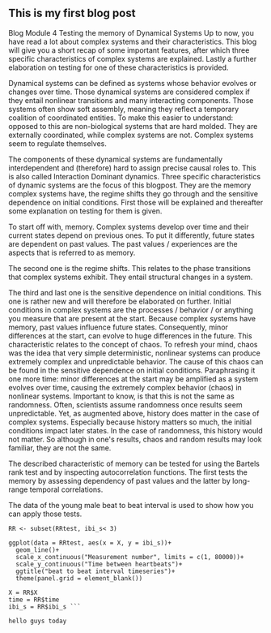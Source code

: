 ## This is my first blog post

Blog Module 4 Testing the memory of Dynamical Systems
Up to now, you have read a lot about complex systems and their characteristics. This blog will give you a short recap of some important features, after which three specific characteristics of complex systems are explained. Lastly a further elaboration on testing for one of these characteristics is provided. 
 
Dynamical systems can be defined as systems whose behavior evolves or changes over time. Those dynamical systems are considered complex if they entail nonlinear transitions and many interacting components. Those systems often show soft assembly, meaning they reflect a temporary coalition of coordinated entities. To make this easier to understand: opposed to this are non-biological systems that are hard molded. They are externally coordinated, while complex systems are not. Complex systems seem to regulate themselves. 
 
The components of these dynamical systems are fundamentally interdependent and (therefore) hard to assign precise causal roles to. This is also called Interaction Dominant dynamics. Three specific characteristics of dynamic systems are the focus of this blogpost. They are the memory complex systems have, the regime shifts they go through and the sensitive dependence on initial conditions. First those will be explained and thereafter some explanation on testing for them is given. 
 
To start off with, memory. Complex systems develop over time and their current states depend on previous ones. To put it differently, future states are dependent on past values. The past values / experiences are the aspects that is referred to as memory.
 
The second one is the regime shifts. This relates to the phase transitions that complex systems exhibit. They entail structural changes in a system. 
 
The third and last one is the sensitive dependence on initial conditions. This one is rather new and will therefore be elaborated on further. Initial conditions in complex systems are the processes / behavior / or anything you measure that are present at the start. Because complex systems have memory, past values influence future states. Consequently, minor differences at the start, can evolve to huge differences in the future. 
This characteristic relates to the concept of chaos. To refresh your mind, chaos was the idea that very simple deterministic, nonlinear systems can produce extremely complex and unpredictable behavior. The cause of this chaos can be found in the sensitive dependence on initial conditions. Paraphrasing it one more time: minor differences at the start may be amplified as a system evolves over time, causing the extremely complex behavior (chaos) in nonlinear systems. Important to know, is that this is not the same as randomness. Often, scientists assume randomness once results seem unpredictable. Yet, as augmented above, history does matter in the case of complex systems. Especially because history matters so much, the initial conditions impact later states. In the case of randomness, this history would not matter. So although in one's results, chaos and random results may look familiar, they are not the same. 
 
The described characteristic of memory can be tested for using the Bartels rank test and by inspecting autocorrelation functions. The first tests the memory by assessing dependency of past values and the latter by long-range temporal correlations.
 
The data of the young male beat to beat interval is used to show how you can apply those tests.

``` RR <- read.csv("RR.csv")
RR <- subset(RRtest, ibi_s< 3)

ggplot(data = RRtest, aes(x = X, y = ibi_s))+
  geom_line()+
  scale_x_continuous("Measurement number", limits = c(1, 80000))+
  scale_y_continuous("Time between heartbeats")+
  ggtitle("beat to beat interval timeseries")+
  theme(panel.grid = element_blank())

X = RR$X
time = RR$time
ibi_s = RR$ibi_s ```

hello guys today
